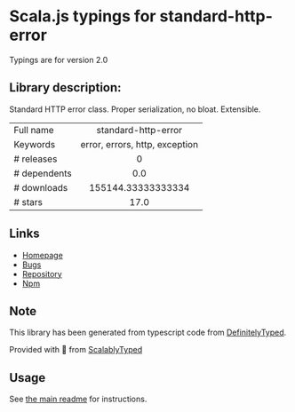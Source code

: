 
# Scala.js typings for standard-http-error

Typings are for version 2.0

## Library description:
Standard HTTP error class. Proper serialization, no bloat. Extensible.

|                    |                 |
| ------------------ | :-------------: |
| Full name          | standard-http-error |
| Keywords           | error, errors, http, exception |
| # releases         | 0 |
| # dependents       | 0.0 |
| # downloads        | 155144.33333333334 |
| # stars            | 17.0 |

## Links
- [Homepage](https://github.com/moll/js-standard-http-error)
- [Bugs](https://github.com/moll/js-standard-http-error/issues)
- [Repository](https://github.com/moll/js-standard-http-error)
- [Npm](https://www.npmjs.com/package/standard-http-error)
    


## Note
This library has been generated from typescript code from [DefinitelyTyped](https://definitelytyped.org).

Provided with :purple_heart: from [ScalablyTyped](https://github.com/oyvindberg/ScalablyTyped)

## Usage
See [the main readme](../../readme.md) for instructions.


